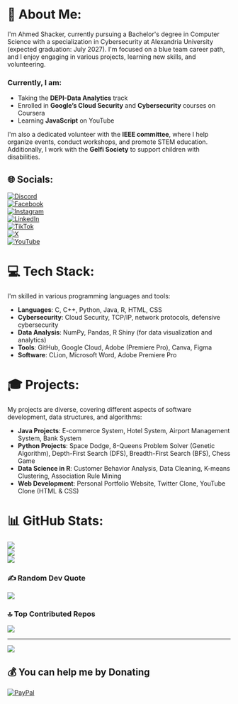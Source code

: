 # 💫 About Me:
I'm Ahmed Shacker, currently pursuing a Bachelor's degree in Computer Science with a specialization in Cybersecurity at Alexandria University (expected graduation: July 2027). I'm focused on a blue team career path, and I enjoy engaging in various projects, learning new skills, and volunteering. 

### Currently, I am:
- Taking the **DEPI-Data Analytics** track
- Enrolled in **Google’s Cloud Security** and **Cybersecurity** courses on Coursera
- Learning **JavaScript** on YouTube

I'm also a dedicated volunteer with the **IEEE committee**, where I help organize events, conduct workshops, and promote STEM education. Additionally, I work with the **Gelfi Society** to support children with disabilities.

## 🌐 Socials:
[![Discord](https://img.shields.io/badge/Discord-%237289DA.svg?logo=discord&logoColor=white)](https://discord.gg/chaker8267)  
[![Facebook](https://img.shields.io/badge/Facebook-%231877F2.svg?logo=Facebook&logoColor=white)](https://www.facebook.com/profile.php?id=100010561873665)  
[![Instagram](https://img.shields.io/badge/Instagram-%23E4405F.svg?logo=Instagram&logoColor=white)](https://instagram.com/__shacker__)  
[![LinkedIn](https://img.shields.io/badge/LinkedIn-%230077B5.svg?logo=linkedin&logoColor=white)](https://www.linkedin.com/in/ahmed-shacker-helmi-44a3762a4/)  
[![TikTok](https://img.shields.io/badge/TikTok-%23000000.svg?logo=TikTok&logoColor=white)](https://tiktok.com/@studentcybersecurity)  
[![X](https://img.shields.io/badge/X-black.svg?logo=X&logoColor=white)](https://x.com/@_chaker__)  
[![YouTube](https://img.shields.io/badge/YouTube-%23FF0000.svg?logo=YouTube&logoColor=white)](https://youtube.com/@@Life-i8x) 

# 💻 Tech Stack:
I'm skilled in various programming languages and tools:

- **Languages**: C, C++, Python, Java, R, HTML, CSS
- **Cybersecurity**: Cloud Security, TCP/IP, network protocols, defensive cybersecurity
- **Data Analysis**: NumPy, Pandas, R Shiny (for data visualization and analytics)
- **Tools**: GitHub, Google Cloud, Adobe (Premiere Pro), Canva, Figma
- **Software**: CLion, Microsoft Word, Adobe Premiere Pro

# 🎓 Projects:
My projects are diverse, covering different aspects of software development, data structures, and algorithms:

- **Java Projects**: E-commerce System, Hotel System, Airport Management System, Bank System
- **Python Projects**: Space Dodge, 8-Queens Problem Solver (Genetic Algorithm), Depth-First Search (DFS), Breadth-First Search (BFS), Chess Game
- **Data Science in R**: Customer Behavior Analysis, Data Cleaning, K-means Clustering, Association Rule Mining
- **Web Development**: Personal Portfolio Website, Twitter Clone, YouTube Clone (HTML & CSS)

# 📊 GitHub Stats:
![](https://github-readme-stats.vercel.app/api?username=AS2812&theme=dark&hide_border=false&include_all_commits=true&count_private=false)<br/>
![](https://github-readme-streak-stats.herokuapp.com/?user=AS2812&theme=dark&hide_border=false)<br/>
![](https://github-readme-stats.vercel.app/api/top-langs/?username=AS2812&theme=dark&hide_border=false&include_all_commits=true&count_private=false&layout=compact)

### ✍️ Random Dev Quote
![](https://quotes-github-readme.vercel.app/api?type=horizontal&theme=dark)

### 🔝 Top Contributed Repos
![](https://github-contributor-stats.vercel.app/api?username=AS2812&limit=5&theme=dark&combine_all_yearly_contributions=true)

---
[![](https://visitcount.itsvg.in/api?id=AS2812&icon=0&color=0)](https://visitcount.itsvg.in)

## 💰 You can help me by Donating
[![PayPal](https://img.shields.io/badge/PayPal-00457C?style=for-the-badge&logo=paypal&logoColor=white)](https://paypal.me/paypal.me/Mrshaker1) 

<!-- Proudly created with GPRM ( https://gprm.itsvg.in ) -->
